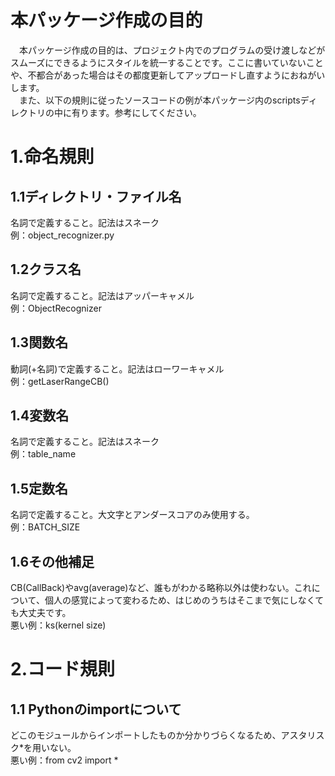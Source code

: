 # 本パッケージ作成の目的  
　本パッケージ作成の目的は、プロジェクト内でのプログラムの受け渡しなどがスムーズにできるようにスタイルを統一することです。ここに書いていないことや、不都合があった場合はその都度更新してアップロードし直すようにおねがいします。  
　また、以下の規則に従ったソースコードの例が本パッケージ内のscriptsディレクトリの中に有ります。参考にしてください。

# 1.命名規則  
## 1.1ディレクトリ・ファイル名  
名詞で定義すること。記法はスネーク  
例：object_recognizer.py  

## 1.2クラス名  
名詞で定義すること。記法はアッパーキャメル  
例：ObjectRecognizer

## 1.3関数名
動詞(+名詞)で定義すること。記法はローワーキャメル  
例：getLaserRangeCB()

## 1.4変数名
名詞で定義すること。記法はスネーク  
例：table_name

## 1.5定数名
名詞で定義すること。大文字とアンダースコアのみ使用する。  
例：BATCH_SIZE

## 1.6その他補足
CB(CallBack)やavg(average)など、誰もがわかる略称以外は使わない。これについて、個人の感覚によって変わるため、はじめのうちはそこまで気にしなくても大丈夫です。  
悪い例：ks(kernel size)

# 2.コード規則  
## 1.1 Pythonのimportについて  
どこのモジュールからインポートしたものか分かりづらくなるため、アスタリスク*を用いない。  
悪い例：from cv2 import *
